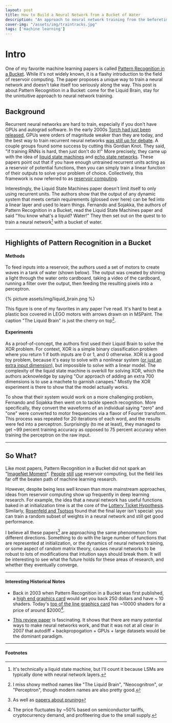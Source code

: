 ```yaml
---
layout: post
title: How to Build a Neural Network from a Bucket of Water
description: "An approach to neural network training from the beforetimes"
cover-img: "/assets/img/traintracks.jpg"
tags: ['machine learning']
---
```

# Intro
One of my favorite machine learning papers is called [Pattern Recognition in a Bucket](http://citeseerx.ist.psu.edu/viewdoc/summary?doi=10.1.1.97.3902).
While it's not widely known, it is a flashy introduction to the field of reservoir computing.
The paper proposes a unique way to train a neural network and doesn't take itself too seriously along the way.
This post is about Pattern Recognition in a Bucket: come for the Liquid Brain, stay for the unintuitive approach to neural network training.



## Background
Recurrent neural networks are hard to train, especially if you don't have GPUs and autograd software.
In the early 2000s [Torch had just been released](https://citeseerx.ist.psu.edu/viewdoc/summary?doi=10.1.1.8.9850),
GPUs were orders of magnitude weaker than they are today, and the best way to train recurrent neural networks [was still up for debate](http://citeseerx.ist.psu.edu/viewdoc/summary?doi=10.1.1.21.3096).
A couple groups found some success by cutting this Gordian Knot. 
They said, "if training RNNs is hard, then just don't do it!"
More precisely, they came up with the idea of [liquid state machines](https://pubmed.ncbi.nlm.nih.gov/12433288/) and [echo state networks](https://papers.nips.cc/paper/2002/file/426f990b332ef8193a61cc90516c1245-Paper.pdf).
These papers point out that if you have enough untrained recurrent units acting as a reservoir of potential functions, then you can simply train a linear function of their outputs to solve your problem of choice.
Collectively, this framework is now referred to as [reservoir computing](https://en.wikipedia.org/wiki/Reservoir_computing).

Interestingly, the Liquid State Machines paper doesn't limit itself to only using recurrent units.
The authors show that the output of any dynamic system that meets certain requirements (glossed over here) can be fed into a linear layer and used to learn things.
Fernando and Sojakka, the authors of Pattern Recognition in a Bucket, read the Liquid State Machines paper and said "You know what's a liquid? Water!"
They then set out on the quest to to train a neural network[^network] with a bucket of water.

---

## Highlights of Pattern Recognition in a Bucket 

#### Methods
To feed inputs into a reservoir, the authors used a set of motors to create waves in a tank of water (shown below). 
The output was created by shining a light through the water onto cardboard, taking a video of the cardboard, running a filter over the output, then feeding the resulting pixels into a perceptron.

{% picture assets/img/liquid_brain.png %}

This figure is one of my favorites in any paper I've read.
It's hard to beat a plastic box covered in LEGO motors with arrows drawn on in MSPaint.
The caption "The Liquid Brain" is just the cherry on top[^liquid].

#### Experiments
As a proof-of-concept, the authors first used their Liquid Brain to solve the XOR problem.
For context, XOR is a simple binary classification problem where you return 1 if both inputs are 0 or 1, and 0 otherwise.
XOR is a good toy problem, because it's easy to solve with a nonlinear system ([or just an extra input dimension](http://www.cs.cmu.edu/~tom/10601_fall2012/recitations/Recitation_2Oct2012_PG.pdf)), but impossible to solve with a linear model.
The complexity of the liquid state machine is overkill for solving XOR, which the authors acknowledge by saying "Our approach of adding an extra 700 dimensions is to use a machete to garnish canapes."
Mostly the XOR experiment is there to show that the model actually works.

To show that their system would work on a more challenging problem, Fernando and Sojakka then went on to tackle speech recognition.
More specifically, they convert the waveforms of an individual saying "zero" and "one" were converted to motor frequencies via a flavor of Fourier transform.
This process was repeated for 20 iterations of each word, and the results were fed into a perceptron.
Surprisingly (to me at least), they managed to get ~99 percent training accuracy as opposed to 75 percent accuracy when training the perceptron on the raw input.

---

## So What?
Like most papers, Pattern Recognition in a Bucket did not spark an "[ImageNet Moment](https://ruder.io/nlp-imagenet/)".
[People](https://www.degruyter.com/document/doi/10.1515/nanoph-2016-0132/html) [still](http://materias.df.uba.ar/dnla2019c1/files/2019/03/reservoir_computing_20191.pdf) [use](https://arxiv.org/abs/1808.04962)
reservoir computing, but the field lies far off the beaten path of machine learning research.

However, despite being less well known than more mainstream approaches, ideas from reservoir computing show up frequently in deep learning research. 
For example, the idea that a neural network has useful functions baked in at initialization time is at the core of the [Lottery Ticket Hypothesis](https://arxiv.org/abs/1803.03635).
Similarly, [Rosenfeld and Tsotsos](https://arxiv.org/abs/1802.00844) found that the final layer isn't special: you can train a random subset of weights in a neural network and still get good performance.

I believe all these papers[^pruning]  are approaching the same phenomenon from different directions.
Something to do with the large number of functions that are represented at initialization, 
or the dynamics of neural network training, 
or some aspect of random matrix theory, 
causes neural networks to be robust to lots of modifications that intuition says should break them.
It will be interesting to see what the future holds for these areas of research, and whether they eventually converge.

---

#### Interesting Historical Notes
- Back in 2003 when Pattern Recognition in a Bucket was first published, a [high end graphics card](https://www.anandtech.com/show/1183) would set you back 250 dollars and have ~ 10 shaders.
Today's [top of the line graphics card](https://www.nvidia.com/en-us/geforce/graphics-cards/30-series/rtx-3090/) has ~10000 shaders for a price of around $2000[^card].

- [This review paper](https://www.elen.ucl.ac.be/Proceedings/esann/esannpdf/es2007-8.pdf) is fascinating. It shows that there are many potential 
ways to make neural networks work, and that it was not at all clear in 2007 that autodiff + backpropogation + GPUs + large datasets would be the dominant paradigm.

---

#### Footnotes

[^liquid]: I miss showy method names like "The Liquid Brain", "Neocognitron", or "Perceptron", though modern names are also pretty good.
[^network]: It's technically a liquid state machine, but I'll count it because LSMs are typically done with neural network layers.
[^pruning]: As well as [papers about pruning](https://arxiv.org/abs/2003.03033)
[^card]: The price fluctuates by ~50% based on semiconductor tariffs, cryptocurrency demand, and profiteering due to the small supply.
